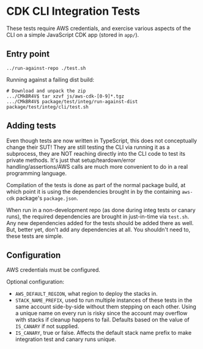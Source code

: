 # CDK CLI Integration Tests

These tests require AWS credentials, and exercise various aspects of the
CLI on a simple JavaScript CDK app (stored in `app/`).

## Entry point

```
../run-against-repo ./test.sh
```

Running against a failing dist build:

```
# Download and unpack the zip
.../CMkBR4V$ tar xzvf js/aws-cdk-[0-9]*.tgz
.../CMkBR4V$ package/test/integ/run-against-dist package/test/integ/cli/test.sh
```


## Adding tests

Even though tests are now written in TypeScript, this does not
conceptually change their SUT! They are still testing the CLI via
running it as a subprocess, they are NOT reaching directly into the CLI
code to test its private methods. It's just that setup/teardown/error
handling/assertions/AWS calls are much more convenient to do in a real
programming language.

Compilation of the tests is done as part of the normal package build, at
which point it is using the dependencies brought in by the containing
`aws-cdk` package's `package.json`.

When run in a non-development repo (as done during integ tests or canary runs),
the required dependencies are brought in just-in-time via `test.sh`. Any
new dependencies added for the tests should be added there as well. But, better
yet, don't add any dependencies at all. You shouldn't need to, these tests
are simple.

## Configuration

AWS credentials must be configured.

Optional configuration:

* `AWS_DEFAULT_REGION`, what region to deploy the stacks in.
* `STACK_NAME_PREFIX`, used to run multiple instances of these tests in the
  same account side-by-side without them stepping on each other. Using
  a unique name on every run is risky since the account may overflow with
  stacks if cleanup happens to fail. Defaults based on the value of `IS_CANARY`
  if not supplied.
* `IS_CANARY`, true or false. Affects the default stack name prefix to make
  integration test and canary runs unique.
